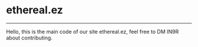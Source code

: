 # ethereal.ez
---
Hello, this is the main code of our site ethereal.ez, feel free to DM IN9R about contributing.
